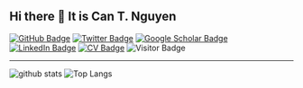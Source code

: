 ## Hi there 👋 It is Can T. Nguyen

[![GitHub Badge](https://img.shields.io/github/followers/ramiqcom?style=social)](https://github.com/canng?tab=followers)
[![Twitter Badge](https://img.shields.io/twitter/follow/canntrg?style=social)](https://x.com/canntrg)
[![Google Scholar Badge](https://img.shields.io/badge/Google-Scholar-lightgrey)](https://scholar.google.com/citations?hl=vi&authuser=3&user=xnzuZiAAAAAJ)
[![LinkedIn Badge](https://img.shields.io/badge/My-LinkedIn-blue)](https://www.linkedin.com/in/trong-can-nguyen-b76b0a1a1/)
[![CV Badge](https://img.shields.io/badge/My-CV-critical)](https://canng.github.io/cv/)
![Visitor Badge](https://visitor-badge.laobi.icu/badge?page_id=canng.canng)

---

![github stats](https://github-readme-stats-sigma-five.vercel.app/api?username=canng&show_icons=true)
![Top Langs](https://github-readme-stats-sigma-five.vercel.app/api/top-langs/?username=canng&langs_count=5&hide=javascript,go,html,css,tex)




